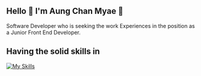 ## Hello 🙌 I'm Aung Chan Myae 🤖

Software Developer who is seeking the work Experiences in the position as a Junior Front End Developer.

## Having the solid skills in
[![My Skills](https://skillicons.dev/icons?i=html,css,tailwind,js,react,next)](https://skillicons.dev)

<!--
**aungchannmyae/aungchannmyae** is a ✨ _special_ ✨ repository because its `README.md` (this file) appears on your GitHub profile.

Here are some ideas to get you started:

- 🔭 I’m currently working on ...
- 🌱 I’m currently learning ...
- 👯 I’m looking to collaborate on ...
- 🤔 I’m looking for help with ...
- 💬 Ask me about ...
- 📫 How to reach me: ...
- 😄 Pronouns: ...
- ⚡ Fun fact: ...
-->
